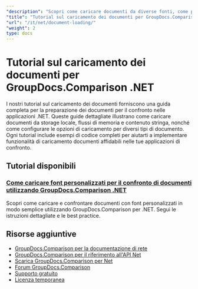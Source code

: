 ```yaml
---
"description": "Scopri come caricare documenti da diverse fonti, come percorsi di file, flussi e stringhe, utilizzando GroupDocs.Comparison per .NET."
"title": "Tutorial sul caricamento dei documenti per GroupDocs.Comparison .NET"
"url": "/it/net/document-loading/"
"weight": 2
type: docs
---
```

# Tutorial sul caricamento dei documenti per GroupDocs.Comparison .NET

I nostri tutorial sul caricamento dei documenti forniscono una guida completa per la preparazione dei documenti per il confronto nelle applicazioni .NET. Queste guide dettagliate illustrano come caricare documenti da storage locale, flussi di memoria e contenuto stringa, nonché come configurare le opzioni di caricamento per diversi tipi di documento. Ogni tutorial include esempi di codice completi per aiutarti a implementare funzionalità di caricamento documenti affidabili nelle tue applicazioni di confronto.

## Tutorial disponibili

### [Come caricare font personalizzati per il confronto di documenti utilizzando GroupDocs.Comparison .NET](./load-custom-fonts-document-comparison-groupdocs-net/)
Scopri come caricare e confrontare documenti con font personalizzati in modo semplice utilizzando GroupDocs.Comparison per .NET. Segui le istruzioni dettagliate e le best practice.

## Risorse aggiuntive

- [GroupDocs.Comparison per la documentazione di rete](https://docs.groupdocs.com/comparison/net/)
- [GroupDocs.Comparison per il riferimento all'API Net](https://reference.groupdocs.com/comparison/net/)
- [Scarica GroupDocs.Comparison per Net](https://releases.groupdocs.com/comparison/net/)
- [Forum GroupDocs.Comparison](https://forum.groupdocs.com/c/comparison)
- [Supporto gratuito](https://forum.groupdocs.com/)
- [Licenza temporanea](https://purchase.groupdocs.com/temporary-license/)